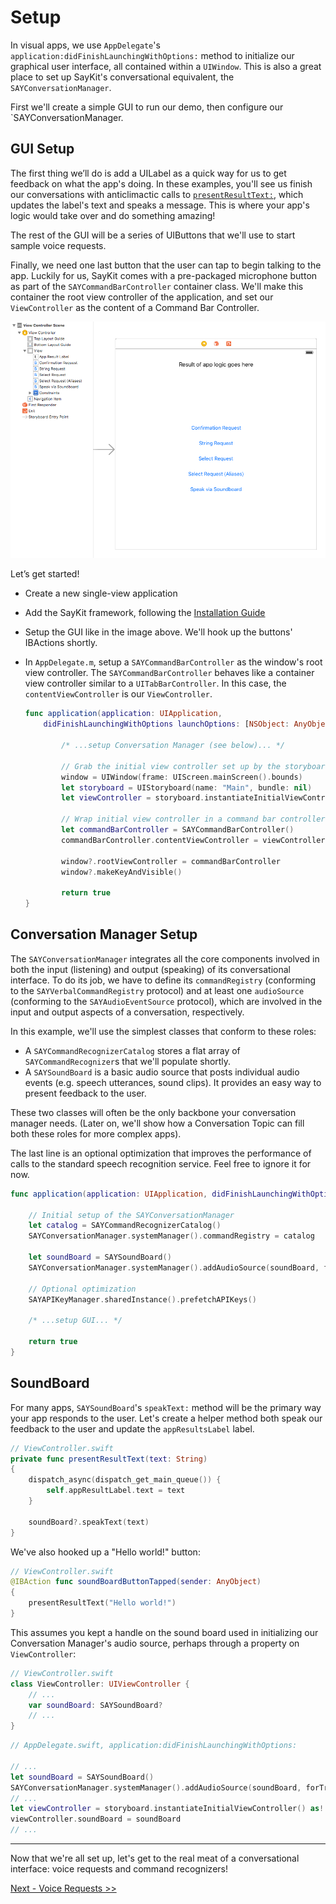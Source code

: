 # Setup
In visual apps, we use `AppDelegate`'s `application:didFinishLaunchingWithOptions:` method to initialize our graphical user interface, all contained within a `UIWindow`. This is also a great place to set up SayKit's conversational equivalent, the `SAYConversationManager`.

First we'll create a simple GUI to run our demo, then configure our `SAYConversationManager.

## GUI Setup

The first thing we’ll do is add a UILabel as a quick way for us to get feedback on what the app's doing. In these examples, you'll see us finish our conversations with anticlimactic calls to [`presentResultText:`](#soundboard), which updates the label's text and speaks a message. This is where your app's logic would take over and do something amazing!

The rest of the GUI will be a series of UIButtons that we'll use to start sample voice requests.

Finally, we need one last button that the user can tap to begin talking to the app. Luckily for us, SayKit comes with a pre-packaged microphone button as part of the `SAYCommandBarController` container class. We'll make this container the root view controller of the application, and set our `ViewController` as the content of a Command Bar Controller.

![Storyboard setup](./assets/storyboard-setup.png)

Let’s get started!

- Create a new single-view application
- Add the SayKit framework, following the [Installation Guide](https://github.com/ConversantLabs/SayKitSDK/blob/master/README.md#installation-guide)
- Setup the GUI like in the image above. We'll hook up the buttons' IBActions shortly.
- In `AppDelegate.m`, setup a `SAYCommandBarController` as the window's root view controller. The `SAYCommandBarController` behaves like a container view controller similar to a `UITabBarController`. In this case, the `contentViewController` is our `ViewController`.

    ```swift
    func application(application: UIApplication, 
        didFinishLaunchingWithOptions launchOptions: [NSObject: AnyObject]?) -> Bool {
        
            /* ...setup Conversation Manager (see below)... */

            // Grab the initial view controller set up by the storyboard
            window = UIWindow(frame: UIScreen.mainScreen().bounds)
            let storyboard = UIStoryboard(name: "Main", bundle: nil)
            let viewController = storyboard.instantiateInitialViewController()
            
            // Wrap initial view controller in a command bar controller
            let commandBarController = SAYCommandBarController()
            commandBarController.contentViewController = viewController
            
            window?.rootViewController = commandBarController
            window?.makeKeyAndVisible()

            return true
    }
    ```

## Conversation Manager Setup

The `SAYConversationManager` integrates all the core components involved in both the input (listening) and output (speaking) of its conversational interface. To do its job, we have to define its `commandRegistry` (conforming to the `SAYVerbalCommandRegistry` protocol) and at least one `audioSource` (conforming to the `SAYAudioEventSource` protocol), which are involved in the input and output aspects of a conversation, respectively.

In this example, we'll use the simplest classes that conform to these roles:

- A `SAYCommandRecognizerCatalog` stores a flat array of `SAYCommandRecognizer`s that we'll populate shortly. 
- A `SAYSoundBoard` is a basic audio source that posts individual audio events (e.g. speech utterances, sound clips). It provides an easy way to present feedback to the user.

These two classes will often be the only backbone your conversation manager needs. (Later on, we'll show how a Conversation Topic can fill both these roles for more complex apps).

The last line is an optional optimization that improves the performance of calls to the standard speech recognition service. Feel free to ignore it for now.

```swift
func application(application: UIApplication, didFinishLaunchingWithOptions launchOptions: [NSObject: AnyObject]?) -> Bool {
    
    // Initial setup of the SAYConversationManager
    let catalog = SAYCommandRecognizerCatalog()
    SAYConversationManager.systemManager().commandRegistry = catalog
    
    let soundBoard = SAYSoundBoard()
    SAYConversationManager.systemManager().addAudioSource(soundBoard, forTrack:SAYAudioTrackMainIdentifier)
    
    // Optional optimization
    SAYAPIKeyManager.sharedInstance().prefetchAPIKeys()
    
    /* ...setup GUI... */

    return true
}
```

## SoundBoard

For many apps, `SAYSoundBoard`'s `speakText:` method will be the primary way your app responds to the user. Let's create a helper method both speak our feedback to the user and update the `appResultsLabel` label.

```swift
// ViewController.swift
private func presentResultText(text: String)
{
    dispatch_async(dispatch_get_main_queue()) {
        self.appResultLabel.text = text
    }
    
    soundBoard?.speakText(text)
}
```

We've also hooked up a "Hello world!" button:

```swift
// ViewController.swift
@IBAction func soundBoardButtonTapped(sender: AnyObject)
{
    presentResultText("Hello world!")
}
```

This assumes you kept a handle on the sound board used in initializing our Conversation Manager's audio source, perhaps through a property on `ViewController`:

```swift
// ViewController.swift
class ViewController: UIViewController {
    // ...
    var soundBoard: SAYSoundBoard?
    // ...
}
```

```swift
// AppDelegate.swift, application:didFinishLaunchingWithOptions:

// ...
let soundBoard = SAYSoundBoard()
SAYConversationManager.systemManager().addAudioSource(soundBoard, forTrack:SAYAudioTrackMainIdentifier)
// ...
let viewController = storyboard.instantiateInitialViewController() as! ViewController
viewController.soundBoard = soundBoard
// ...
```

____


Now that we're all set up, let's get to the real meat of a conversational interface: voice requests and command recognizers!

[Next - Voice Requests >>](./02-voice-requests.md)
